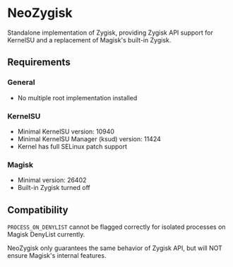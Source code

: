 # NeoZygisk

Standalone implementation of Zygisk, providing Zygisk API support for KernelSU and a replacement of Magisk's built-in Zygisk.

## Requirements

### General

+ No multiple root implementation installed

### KernelSU

+ Minimal KernelSU version: 10940
+ Minimal KernelSU Manager (ksud) version: 11424
+ Kernel has full SELinux patch support

### Magisk

+ Minimal version: 26402
+ Built-in Zygisk turned off

## Compatibility

`PROCESS_ON_DENYLIST` cannot be flagged correctly for isolated processes on Magisk DenyList currently.

NeoZygisk only guarantees the same behavior of Zygisk API, but will NOT ensure Magisk's internal features.
